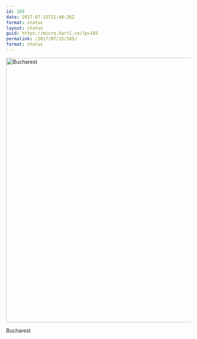 ```yaml
---
id: 185
date: 2017-07-15T12:48:26Z
format: status
layout: status
guid: https://micro.hartl.co/?p=185
permalink: /2017/07/15/185/
format: status
---
```

<img title="2017-07-15 09.19.36 1559300922767751344_2126152.jpg" src="https://micro.hartl.co/wp-content/uploads/2018/01/2017-07-15-09.19.36-1559300922767751344_2126152.jpg" alt="Bucharest" width="1080" height="720" border="0" />

Bucharest